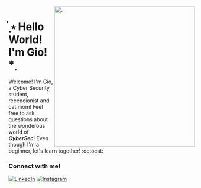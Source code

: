 <img align="right" alt="." height="380" src="https://cdn-icons-png.flaticon.com/512/10740/10740609.png"> 

# ๋࣭ ⭑ Hello World! I'm Gio! *࣭ 

Welcome! I'm Gio, a Cyber Security student, recepcionist and cat mom! Feel free to ask questions about the wonderous world of ***CyberSec***! Even though I'm a beginner, let's learn together! :octocat: 

### Connect with me!

[![LinkedIn](https://img.shields.io/badge/-LinkedIn-000?style=for-the-badge&logo=linkedin&logoColor=6753B2&color:FFF)](https://www.linkedin.com/in/giovanamatulu/) 
[![Instagram](https://img.shields.io/badge/-Instagram-000?style=for-the-badge&logo=instagram&logoColor=6753B2&color:FFF)](https://www.instagram.com/giomatulu/)

<script src="https://tryhackme.com/badge/1896060"></script>
